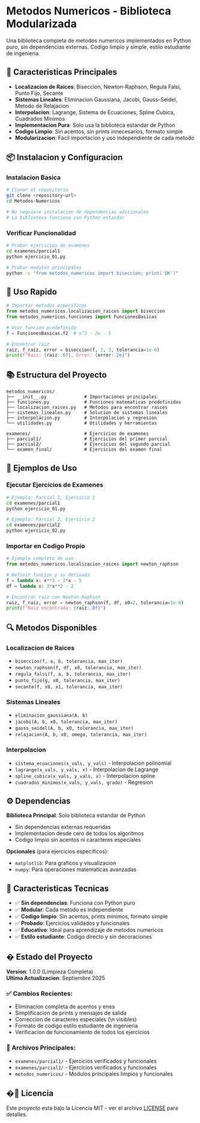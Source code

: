 # Metodos Numericos - Biblioteca Modularizada

Una biblioteca completa de metodos numericos implementados en Python puro, sin dependencias externas. Codigo limpio y simple, estilo estudiante de ingenieria.

## 🚀 Caracteristicas Principales

- **Localizacion de Raices**: Biseccion, Newton-Raphson, Regula Falsi, Punto Fijo, Secante
- **Sistemas Lineales**: Eliminacion Gaussiana, Jacobi, Gauss-Seidel, Metodo de Relajacion
- **Interpolacion**: Lagrange, Sistema de Ecuaciones, Spline Cubica, Cuadrados Minimos
- **Implementacion Pura**: Solo usa la biblioteca estandar de Python
- **Codigo Limpio**: Sin acentos, sin prints innecesarios, formato simple
- **Modularizacion**: Facil importacion y uso independiente de cada metodo

## 📦 Instalacion y Configuracion

### Instalacion Basica
```bash
# Clonar el repositorio
git clone <repository-url>
cd Metodos-Numericos

# No requiere instalacion de dependencias adicionales
# La biblioteca funciona con Python estandar
```

### Verificar Funcionalidad
```bash
# Probar ejercicios de examenes
cd examenes/parcial1
python ejercicio_01.py

# Probar modulos principales
python -c "from metodos_numericos import biseccion; print('OK')"
```

## 🔧 Uso Rapido

```python
# Importar metodos especificos
from metodos_numericos.localizacion_raices import biseccion
from metodos_numericos.funciones import FuncionesBasicas

# Usar funcion predefinida
f = FuncionesBasicas.f2  # x^3 - 2x - 5

# Encontrar raiz
raiz, f_raiz, error = biseccion(f, 2, 3, tolerancia=1e-6)
print(f"Raiz: {raiz:.6f}, Error: {error:.2e}")
```

## 📚 Estructura del Proyecto

```
metodos_numericos/
├── __init__.py              # Importaciones principales
├── funciones.py             # Funciones matematicas predefinidas
├── localizacion_raices.py   # Metodos para encontrar raices
├── sistemas_lineales.py     # Solucion de sistemas lineales
├── interpolacion.py         # Interpolacion y regresion
└── utilidades.py            # Utilidades y herramientas

examenes/                    # Ejercicios de examenes
├── parcial1/                # Ejercicios del primer parcial
├── parcial2/                # Ejercicios del segundo parcial
└── examen_final/            # Ejercicios del examen final
```

## 🧪 Ejemplos de Uso

### Ejecutar Ejercicios de Examenes
```bash
# Ejemplo: Parcial 1, Ejercicio 1
cd examenes/parcial1
python ejercicio_01.py

# Ejemplo: Parcial 2, Ejercicio 2
cd examenes/parcial2
python ejercicio_02.py
```

### Importar en Codigo Propio
```python
# Ejemplo completo de uso
from metodos_numericos.localizacion_raices import newton_raphson

# Definir funcion y su derivada
f = lambda x: x**3 - 2*x - 5
df = lambda x: 3*x**2 - 2

# Encontrar raiz con Newton-Raphson
raiz, f_raiz, error = newton_raphson(f, df, x0=2, tolerancia=1e-8)
print(f"Raiz encontrada: {raiz:.8f}")
```

## 🔍 Metodos Disponibles

### Localizacion de Raices
- `biseccion(f, a, b, tolerancia, max_iter)`
- `newton_raphson(f, df, x0, tolerancia, max_iter)`
- `regula_falsi(f, a, b, tolerancia, max_iter)`
- `punto_fijo(g, x0, tolerancia, max_iter)`
- `secante(f, x0, x1, tolerancia, max_iter)`

### Sistemas Lineales
- `eliminacion_gaussiana(A, b)`
- `jacobi(A, b, x0, tolerancia, max_iter)`
- `gauss_seidel(A, b, x0, tolerancia, max_iter)`
- `relajacion(A, b, x0, omega, tolerancia, max_iter)`

### Interpolacion
- `sistema_ecuaciones(x_vals, y_vals)` - Interpolacion polinomial
- `lagrange(x_vals, y_vals, x)` - Interpolacion de Lagrange
- `spline_cubica(x_vals, y_vals, x)` - Interpolacion spline
- `cuadrados_minimos(x_vals, y_vals, grado)` - Regresion

## ⚙️ Dependencias

**Biblioteca Principal**: Solo biblioteca estandar de Python
- Sin dependencias externas requeridas
- Implementacion desde cero de todos los algoritmos
- Codigo limpio sin acentos ni caracteres especiales

**Opcionales** (para ejercicios especificos):
- `matplotlib`: Para graficos y visualizacion
- `numpy`: Para operaciones matematicas avanzadas

## 🚀 Caracteristicas Tecnicas

- ✅ **Sin dependencias**: Funciona con Python puro
- ✅ **Modular**: Cada metodo es independiente
- ✅ **Codigo limpio**: Sin acentos, prints minimos, formato simple
- ✅ **Probado**: Ejercicios validados y funcionales
- ✅ **Educativo**: Ideal para aprendizaje de metodos numericos
- ✅ **Estilo estudiante**: Codigo directo y sin decoraciones

## � Estado del Proyecto

**Version**: 1.0.0 (Limpieza Completa)  
**Ultima Actualizacion**: Septiembre 2025

### ✅ Cambios Recientes:
- Eliminacion completa de acentos y enes
- Simplificacion de prints y mensajes de salida
- Correccion de caracteres especiales (\\n visibles)
- Formato de codigo estilo estudiante de ingenieria
- Verificacion de funcionamiento de todos los ejercicios

### 📁 Archivos Principales:
- `examenes/parcial1/` - Ejercicios verificados y funcionales
- `examenes/parcial2/` - Ejercicios verificados y funcionales  
- `metodos_numericos/` - Modulos principales limpios y funcionales

## �📄 Licencia

Este proyecto esta bajo la Licencia MIT - ver el archivo [LICENSE](LICENSE) para detalles.

